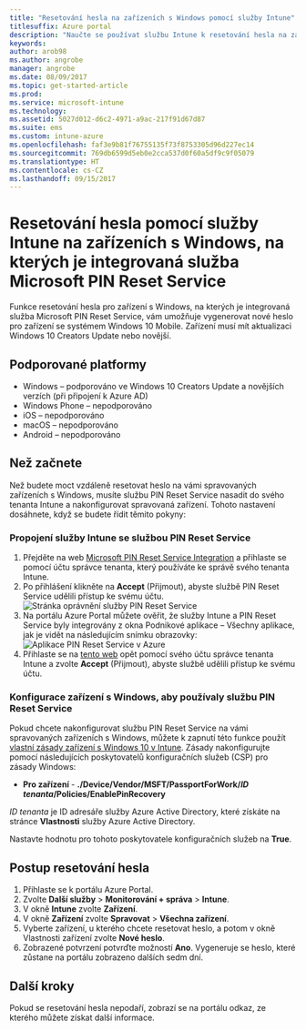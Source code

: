 ```yaml
---
title: "Resetování hesla na zařízeních s Windows pomocí služby Intune"
titlesuffix: Azure portal
description: "Naučte se používat službu Intune k resetování hesla na zařízeních s Windows, na kterých je integrovaná služba Microsoft PIN Reset Service."
keywords: 
author: arob98
ms.author: angrobe
manager: angrobe
ms.date: 08/09/2017
ms.topic: get-started-article
ms.prod: 
ms.service: microsoft-intune
ms.technology: 
ms.assetid: 5027d012-d6c2-4971-a9ac-217f91d67d87
ms.suite: ems
ms.custom: intune-azure
ms.openlocfilehash: faf3e9b81f76755135f73f8753305d96d227ec14
ms.sourcegitcommit: 769db6599d5eb0e2cca537d0f60a5df9c9f05079
ms.translationtype: HT
ms.contentlocale: cs-CZ
ms.lasthandoff: 09/15/2017
---
```

# <a name="reset-the-passcode-on-windows-devices-integrated-with-the-microsoft-pin-reset-service-using-intune"></a>Resetování hesla pomocí služby Intune na zařízeních s Windows, na kterých je integrovaná služba Microsoft PIN Reset Service

Funkce resetování hesla pro zařízení s Windows, na kterých je integrovaná služba Microsoft PIN Reset Service, vám umožňuje vygenerovat nové heslo pro zařízení se systémem Windows 10 Mobile. Zařízení musí mít aktualizaci Windows 10 Creators Update nebo novější.

## <a name="supported-platforms"></a>Podporované platformy

- Windows – podporováno ve Windows 10 Creators Update a novějších verzích (při připojení k Azure AD)
- Windows Phone – nepodporováno
- iOS – nepodporováno
- macOS – nepodporováno
- Android – nepodporováno


## <a name="before-you-start"></a>Než začnete

Než budete moct vzdáleně resetovat heslo na vámi spravovaných zařízeních s Windows, musíte službu PIN Reset Service nasadit do svého tenanta Intune a nakonfigurovat spravovaná zařízení. Tohoto nastavení dosáhnete, když se budete řídit těmito pokyny:

### <a name="connect-intune-with-the-pin-reset-service"></a>Propojení služby Intune se službou PIN Reset Service

1. Přejděte na web [Microsoft PIN Reset Service Integration](https://login.windows.net/common/oauth2/authorize?response_type=code&client_id=b8456c59-1230-44c7-a4a2-99b085333e84&resource=https%3A%2F%2Fgraph.windows.net&redirect_uri=https%3A%2F%2Fcred.microsoft.com&state=e9191523-6c2f-4f1d-a4f9-c36f26f89df0&prompt=admin_consent) a přihlaste se pomocí účtu správce tenanta, který používáte ke správě svého tenanta Intune.
2. Po přihlášení klikněte na **Accept** (Přijmout), abyste službě PIN Reset Service udělili přístup ke svému účtu.<br>
![Stránka oprávnění služby PIN Reset Service](./media/pin-reset-service-application.png)
3. Na portálu Azure Portal můžete ověřit, že služby Intune a PIN Reset Service byly integrovány z okna Podnikové aplikace – Všechny aplikace, jak je vidět na následujícím snímku obrazovky:<br>
![Aplikace PIN Reset Service v Azure](./media/pin-reset-service-home-screen.png)
4. Přihlaste se na [tento web](https://login.windows.net/common/oauth2/authorize?response_type=code&client_id=9115dd05-fad5-4f9c-acc7-305d08b1b04e&resource=https%3A%2F%2Fcred.microsoft.com%2F&redirect_uri=ms-appx-web%3A%2F%2FMicrosoft.AAD.BrokerPlugin%2F9115dd05-fad5-4f9c-acc7-305d08b1b04e&state=6765f8c5-f4a7-4029-b667-46a6776ad611&prompt=admin_consent) opět pomocí svého účtu správce tenanta Intune a zvolte **Accept** (Přijmout), abyste službě udělili přístup ke svému účtu.

### <a name="configure-windows-devices-to-use-pin-reset"></a>Konfigurace zařízení s Windows, aby používaly službu PIN Reset Service

Pokud chcete nakonfigurovat službu PIN Reset Service na vámi spravovaných zařízeních s Windows, můžete k zapnutí této funkce použít [vlastní zásady zařízení s Windows 10 v Intune](custom-settings-windows-10.md). Zásady nakonfigurujte pomocí následujících poskytovatelů konfiguračních služeb (CSP) pro zásady Windows:


- **Pro zařízení** - **./Device/Vendor/MSFT/PassportForWork/*ID tenanta*/Policies/EnablePinRecovery**

*ID tenanta* je ID adresáře služby Azure Active Directory, které získáte na stránce **Vlastnosti** služby Azure Active Directory.

Nastavte hodnotu pro tohoto poskytovatele konfiguračních služeb na **True**.

## <a name="steps-to-reset-the-passcode"></a>Postup resetování hesla

1. Přihlaste se k portálu Azure Portal.
2. Zvolte **Další služby** > **Monitorování + správa** > **Intune**.
3. V okně **Intune** zvolte **Zařízení**.
4. V okně **Zařízení** zvolte **Spravovat** > **Všechna zařízení**.
5. Vyberte zařízení, u kterého chcete resetovat heslo, a potom v okně Vlastnosti zařízení zvolte **Nové heslo**.
6. Zobrazené potvrzení potvrďte možností **Ano**. Vygeneruje se heslo, které zůstane na portálu zobrazeno dalších sedm dní.

## <a name="next-steps"></a>Další kroky

Pokud se resetování hesla nepodaří, zobrazí se na portálu odkaz, ze kterého můžete získat další informace.


